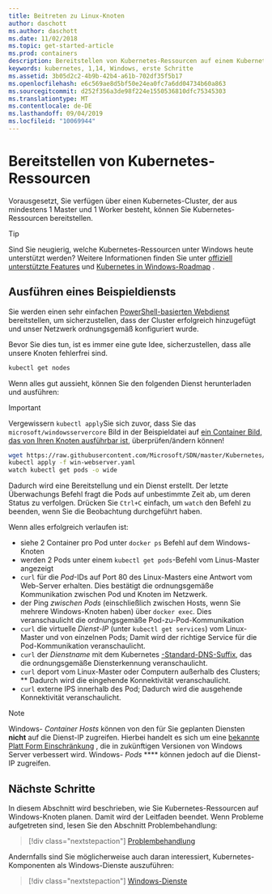 ```yaml
---
title: Beitreten zu Linux-Knoten
author: daschott
ms.author: daschott
ms.date: 11/02/2018
ms.topic: get-started-article
ms.prod: containers
description: Bereitstellen von Kubernetes-Ressourcen auf einem Kubernetes-Cluster mit gemischten Betriebssystemen
keywords: kubernetes, 1,14, Windows, erste Schritte
ms.assetid: 3b05d2c2-4b9b-42b4-a61b-702df35f5b17
ms.openlocfilehash: e6c569ae8d5bf50e24ea0fc7a6dd04734b60a863
ms.sourcegitcommit: d252f356a3de98f224e1550536810dfc75345303
ms.translationtype: MT
ms.contentlocale: de-DE
ms.lasthandoff: 09/04/2019
ms.locfileid: "10069944"
---
```

# <a name="deploying-kubernetes-resources"></a>Bereitstellen von Kubernetes-Ressourcen #
Vorausgesetzt, Sie verfügen über einen Kubernetes-Cluster, der aus mindestens 1 Master und 1 Worker besteht, können Sie Kubernetes-Ressourcen bereitstellen.
> [!TIP] 
> Sind Sie neugierig, welche Kubernetes-Ressourcen unter Windows heute unterstützt werden? Weitere Informationen finden Sie unter [offiziell unterstützte Features](https://kubernetes.io/docs/setup/production-environment/windows/intro-windows-in-kubernetes/#supported-functionality-and-limitations) und [Kubernetes in Windows-Roadmap](https://github.com/orgs/kubernetes/projects/8) .


## <a name="running-a-sample-service"></a>Ausführen eines Beispieldiensts ##
Sie werden einen sehr einfachen [PowerShell-basierten Webdienst](https://github.com/Microsoft/SDN/blob/master/Kubernetes/WebServer.yaml) bereitstellen, um sicherzustellen, dass der Cluster erfolgreich hinzugefügt und unser Netzwerk ordnungsgemäß konfiguriert wurde.

Bevor Sie dies tun, ist es immer eine gute Idee, sicherzustellen, dass alle unsere Knoten fehlerfrei sind.
```bash
kubectl get nodes
```

Wenn alles gut aussieht, können Sie den folgenden Dienst herunterladen und ausführen:
> [!Important] 
> Vergewissern `kubectl apply`Sie sich zuvor, dass Sie das `microsoft/windowsservercore` Bild in der Beispieldatei auf [ein Container Bild, das von Ihren Knoten ausführbar ist](https://docs.microsoft.com/virtualization/windowscontainers/deploy-containers/version-compatibility#choosing-container-os-versions), überprüfen/ändern können!

```bash
wget https://raw.githubusercontent.com/Microsoft/SDN/master/Kubernetes/flannel/l2bridge/manifests/simpleweb.yml -O win-webserver.yaml
kubectl apply -f win-webserver.yaml
watch kubectl get pods -o wide
```

Dadurch wird eine Bereitstellung und ein Dienst erstellt. Der letzte Überwachungs Befehl fragt die Pods auf unbestimmte Zeit ab, um deren Status zu verfolgen. Drücken Sie `Ctrl+C` einfach, um `watch` den Befehl zu beenden, wenn Sie die Beobachtung durchgeführt haben.

Wenn alles erfolgreich verlaufen ist:

  - siehe 2 Container pro Pod unter `docker ps` Befehl auf dem Windows-Knoten
  - werden 2 Pods unter einem `kubectl get pods`-Befehl vom Linus-Master angezeigt
  - `curl` für die *Pod*-IDs auf Port 80 des Linux-Masters eine Antwort vom Web-Server erhalten. Dies bestätigt die ordnungsgemäße Kommunikation zwischen Pod und Knoten im Netzwerk.
  - der Ping *zwischen Pods* (einschließlich zwischen Hosts, wenn Sie mehrere Windows-Knoten haben) über `docker exec`. Dies veranschaulicht die ordnungsgemäße Pod-zu-Pod-Kommunikation
  - `curl` die virtuelle *Dienst-IP* (unter `kubectl get services`) vom Linux-Master und von einzelnen Pods; Damit wird der richtige Service für die Pod-Kommunikation veranschaulicht.
  - `curl` der *Dienstname* mit dem Kubernetes [-Standard-DNS-Suffix](https://kubernetes.io/docs/concepts/services-networking/dns-pod-service/#services), das die ordnungsgemäße Diensterkennung veranschaulicht.
  - `curl` deport vom Linux-Master oder Computern außerhalb des Clusters; ** Dadurch wird die eingehende Konnektivität veranschaulicht.
  - `curl` externe IPS innerhalb des Pod; Dadurch wird die ausgehende Konnektivität veranschaulicht.

> [!Note]  
> Windows- *Container Hosts* können von den für Sie geplanten Diensten **nicht** auf die Dienst-IP zugreifen. Hierbei handelt es sich um eine [bekannte Platt Form Einschränkung](./common-problems.md#my-windows-node-cannot-access-my-services-using-the-service-ip) , die in zukünftigen Versionen von Windows Server verbessert wird. Windows- *Pods* **** können jedoch auf die Dienst-IP zugreifen.

## <a name="next-steps"></a>Nächste Schritte ##
In diesem Abschnitt wird beschrieben, wie Sie Kubernetes-Ressourcen auf Windows-Knoten planen. Damit wird der Leitfaden beendet. Wenn Probleme aufgetreten sind, lesen Sie den Abschnitt Problembehandlung:

> [!div class="nextstepaction"]
> [Problembehandlung](./common-problems.md)

Andernfalls sind Sie möglicherweise auch daran interessiert, Kubernetes-Komponenten als Windows-Dienste auszuführen:
> [!div class="nextstepaction"]
> [Windows-Dienste](./kube-windows-services.md)
